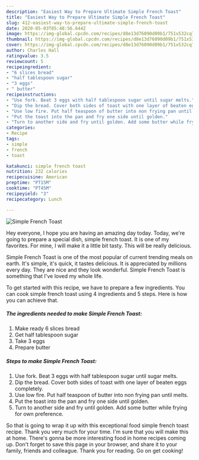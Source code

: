 ```yaml
---
description: "Easiest Way to Prepare Ultimate Simple French Toast"
title: "Easiest Way to Prepare Ultimate Simple French Toast"
slug: 412-easiest-way-to-prepare-ultimate-simple-french-toast
date: 2020-05-03T05:48:56.644Z
image: https://img-global.cpcdn.com/recipes/d8e13d76090d09b1/751x532cq70/simple-french-toast-recipe-main-photo.jpg
thumbnail: https://img-global.cpcdn.com/recipes/d8e13d76090d09b1/751x532cq70/simple-french-toast-recipe-main-photo.jpg
cover: https://img-global.cpcdn.com/recipes/d8e13d76090d09b1/751x532cq70/simple-french-toast-recipe-main-photo.jpg
author: Charles Hall
ratingvalue: 3.5
reviewcount: 5
recipeingredient:
- "6 slices bread"
- "half tablespoon sugar"
- "3 eggs"
- " butter"
recipeinstructions:
- "Use fork. Beat 3 eggs with half tablespoon sugar until sugar melts."
- "Dip the bread. Cover both sides of toast with one layer of beaten eggs completely."
- "Use low fire. Put half teaspoon of butter into non frying pan until melts."
- "Put the toast into the pan and fry one side until golden."
- "Turn to another side and fry until golden. Add some butter while frying for own preference."
categories:
- Recipe
tags:
- simple
- french
- toast

katakunci: simple french toast 
nutrition: 232 calories
recipecuisine: American
preptime: "PT15M"
cooktime: "PT45M"
recipeyield: "3"
recipecategory: Lunch

---
```



![Simple French Toast](https://img-global.cpcdn.com/recipes/d8e13d76090d09b1/751x532cq70/simple-french-toast-recipe-main-photo.jpg)

Hey everyone, I hope you are having an amazing day today. Today, we're going to prepare a special dish, simple french toast. It is one of my favorites. For mine, I will make it a little bit tasty. This will be really delicious.

Simple French Toast is one of the most popular of current trending meals on earth. It's simple, it's quick, it tastes delicious. It is appreciated by millions every day. They are nice and they look wonderful. Simple French Toast is something that I've loved my whole life.




To get started with this recipe, we have to prepare a few ingredients. You can cook simple french toast using 4 ingredients and 5 steps. Here is how you can achieve that.

<!--inarticleads1-->

##### The ingredients needed to make Simple French Toast:

1. Make ready 6 slices bread
1. Get half tablespoon sugar
1. Take 3 eggs
1. Prepare  butter




<!--inarticleads2-->

##### Steps to make Simple French Toast:

1. Use fork. Beat 3 eggs with half tablespoon sugar until sugar melts.
1. Dip the bread. Cover both sides of toast with one layer of beaten eggs completely.
1. Use low fire. Put half teaspoon of butter into non frying pan until melts.
1. Put the toast into the pan and fry one side until golden.
1. Turn to another side and fry until golden. Add some butter while frying for own preference.




So that is going to wrap it up with this exceptional food simple french toast recipe. Thank you very much for your time. I'm sure that you will make this at home. There's gonna be more interesting food in home recipes coming up. Don't forget to save this page in your browser, and share it to your family, friends and colleague. Thank you for reading. Go on get cooking!
